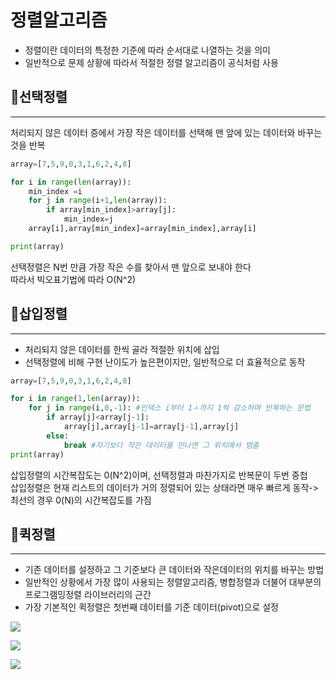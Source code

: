 # 정렬알고리즘
* 정렬이란 데이터의 특정한 기준에 따라 순서대로 나열하는 것을 의미
* 일반적으로 문제 상황에 따라서 적절한 정렬 알고리즘이 공식처럼 사용

## 🚀**선택정렬**
***
처리되지 않은 데이터 증에서 가장 작은 데이터를 선택해 맨 앞에 있는 데이터와 바꾸는 것을 반복    
```py
array=[7,5,9,0,3,1,6,2,4,8]

for i in range(len(array)):
    min_index =i
    for j in range(i+1,len(array)):
        if array[min_index]>array[j]:
            min_index=j
    array[i],array[min_index]=array[min_index],array[i]

print(array)
```

선택정렬은 N번 만큼 가장 작은 수를 찾아서 맨 앞으로 보내야 한다    
따라서 빅오표기법에 따라 O(N^2)

## 🚀**삽입정렬**
***
* 처리되지 않은 데이터를 한씩 골라 적절한 위치에 삽입
* 선택정렬에 비해 구현 난이도가 높은편이지만, 일반적으로 더 효율적으로 동작
```py
array=[7,5,9,0,3,1,6,2,4,8]

for i in range(1,len(array)):
    for j in range(i,0,-1): #인덱스 i부터 1ㅅ까지 1씩 감소하며 반복하는 문법
        if array[j]<array[j-1]:
            array[j],array[j-1]=array[j-1],array[j]
        else:
            break #자기보다 작은 데이터를 만나면 그 위치에서 멈춤
print(array)
```
삽입정렬의 시간복잡도는 0(N^2)이며, 선택정렬과 마찬가지로 반복문이 두번 중첩    
삽입정렬은 현재 리스트의 데이터가 거의 정렬되어 있는 상태라면 매우 빠르게 동작->최선의 경우 0(N)의 시간복잡도를 가짐    

## 🚀**퀵정렬**
***
* 기존 데이터를 설정하고 그 기준보다 큰 데이터와 작은데이터의 위치를 바꾸는 방법
* 일반적인 상황에서 가장 많이 사용되는 정렬알고리즘, 병합정렬과 더불어 대부분의 프로그램밍정렬 라이브러리의 근간
* 가장 기본적인 퀵정렬은 첫번째 데이터를 기준 데이터(pivot)으로 설정 

<img src=sort_pic/퀵1.png></img>

<img src=sort_pic/퀵2.png></img>

<img src=sort_pic/퀵3.png></img>


